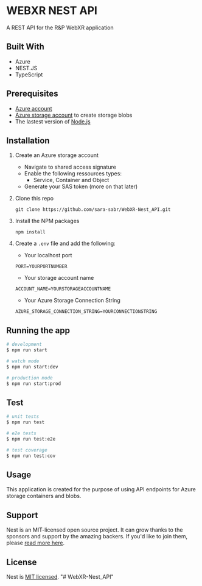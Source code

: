 # WEBXR NEST API

A REST API for the R&P WebXR application

## Built With 
- Azure 
- NEST.JS
- TypeScript

## Prerequisites
- [Azure account](https://azure.microsoft.com/free/?ref=microsoft.com&utm_source=microsoft.com&utm_medium=docs&utm_campaign=visualstudio)
- [Azure storage account](https://docs.microsoft.com/en-us/azure/storage/common/storage-account-create) to create storage blobs
- The lastest version of [Node.js](https://nodejs.org/en/download/) 

## Installation

1. Create an Azure storage account
    - Navigate to shared access signature 
    - Enable the following ressources types:
        - Service, Container and Object 
    - Generate your SAS token (more on that later) 

2. Clone this repo
    
    ```git clone https://github.com/sara-sabr/WebXR-Nest_API.git```

3. Install the NPM packages
    
    ```npm install```

4. Create a `.env` file and add the following:
    
    - Your localhost port
    
    ```PORT=YOURPORTNUMBER```
    
    - Your storage account name
    
    ```ACCOUNT_NAME=YOURSTORAGEACCOUNTNAME```
    
    - Your Azure Storage Connection String 
    
    ```AZURE_STORAGE_CONNECTION_STRING=YOURCONNECTIONSTRING```

## Running the app

```bash
# development
$ npm run start

# watch mode
$ npm run start:dev

# production mode
$ npm run start:prod
```

## Test

```bash
# unit tests
$ npm run test

# e2e tests
$ npm run test:e2e

# test coverage
$ npm run test:cov
```
## Usage 
This application is created for the purpose of using API endpoints for Azure storage containers and blobs.

## Support

Nest is an MIT-licensed open source project. It can grow thanks to the sponsors and support by the amazing backers. If you'd like to join them, please [read more here](https://docs.nestjs.com/support).


## License

  Nest is [MIT licensed](https://github.com/nestjs/nest/blob/master/LICENSE).
"# WebXR-Nest_API" 
